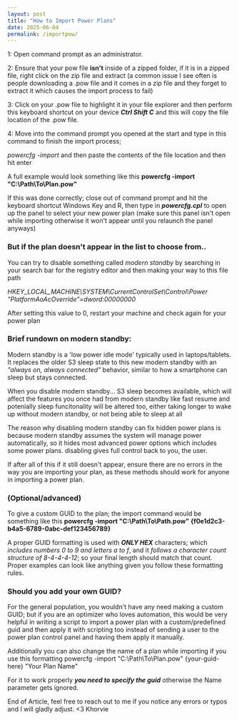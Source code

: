 ```yaml
---
layout: post
title: "How to Import Power Plans"
date: 2025-06-04
permalink: /importpow/
---
```

1: Open command prompt as an administrator.

2: Ensure that your pow file **isn't** <!--more--> inside of a zipped folder, if it is in a zipped file, right click on the zip file and extract (a common issue I see often is people downloading a .pow file and it comes in a zip file and they forget to extract it which causes the import process to fail)

3: Click on your .pow file to highlight it in your file explorer and then perform this keyboard shortcut on your device ***Ctrl Shift C*** and this will copy the file location of the .pow file.

4: Move into the command prompt you opened at the start and type in this command to finish the import process;

*powercfg -import* and then paste the contents of the file location and then hit enter

A full example would look something like this
**powercfg -import "C:\Path\To\Plan.pow"**

If this was done correctly; close out of command prompt and hit the keyboard shortcut Windows Key and R, then type in ***powercfg.cpl*** to open up the panel to select your new power plan (make sure this panel isn't open while importing otherwise it won't appear until you relaunch the panel anyways)
   
### But if the plan doesn't appear in the list to choose from.. 
You can try to disable something called *modern standby* by searching in your search bar for the registry editor and then making your way to this file path 

*HKEY_LOCAL_MACHINE\SYSTEM\CurrentControlSet\Control\Power
"PlatformAoAcOverride"=dword:00000000*

After setting this value to 0, restart your machine and check again for your power plan

### Brief rundown on modern standby:
Modern standby is a 'low power idle mode' typically used in laptops/tablets. It replaces the older S3 sleep state to this new modern standby with an *"always on, always connected"* behavior, similar to how a smartphone can sleep but stays connected.

When you disable modern standby... S3 sleep becomes available, which will affect the features you once had from modern standby like fast resume and potenially sleep funcitonality will be altered too, either taking longer to wake up without modern standby, or not being able to sleep at all

The reason why disabling modern standby can fix hidden power plans is because modern standby assumes the system will manage power automatically, so it hides most advanced power options which includes some power plans. disabling gives full control back to you, the user.

If after all of this if it still doesn't appear, ensure there are no errors in the way you are importing your plan, as these methods should work for anyone in importing a power plan.


### (Optional/advanced) 
To give a custom GUID to the plan; the import command would be something like this
**powercfg -import "C:\Path\To\Path.pow" {f0e1d2c3-b4a5-6789-0abc-def123456789}**

A proper GUID formatting is used with ***ONLY HEX*** characters; which *includes numbers 0 to 9 and letters a to f*, and it *follows a character count structure of 8-4-4-4-12*; so your final length should match that count. Proper examples can look like anything given you follow these formatting rules.

### Should you add your own GUID?
For the general population, you wouldn't have any need making a custom GUID; but if you are an optimizer who loves automation, this would be very helpful in writing a script to import a power plan with a custom/predefined guid and then apply it with scripting too instead of sending a user to the power plan control panel and having them apply it manually.

Additionally you can also change the name of a plan while importing if you use this formatting
powercfg -import "C:\Path\To\Plan.pow" {your-guid-here} "Your Plan Name"

For it to work properly ***you need to specify the guid*** otherwise the Name parameter gets ignored.

End of Article, feel free to reach out to me if you notice any errors or typos and I will gladly adjust. 
<3 Khorvie
